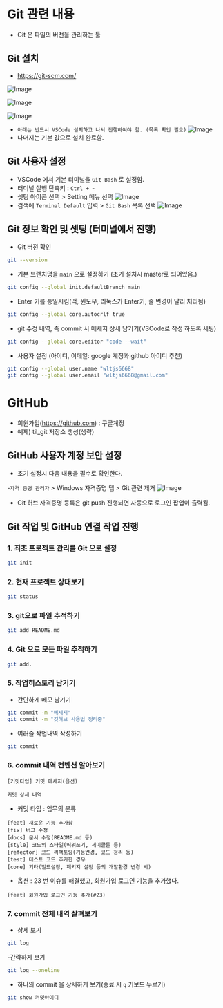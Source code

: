 # Git 관련 내용

- Git 은 파일의 버전을 관리하는 툴

## Git 설치

- https://git-scm.com/

![Image](https://github.com/user-attachments/assets/b696af00-17ca-454f-a091-935f4e912fd9)

![Image](https://github.com/user-attachments/assets/01d77df8-7fe0-4445-9c6f-fd89772725c8)

![Image](https://github.com/user-attachments/assets/572593d3-850b-4c0d-b603-c6a8836a6b8f)

- `아래는 반드시 VSCode 설치하고 나서 진행하여야 함. (목록 확인 필요)`
  ![Image](https://github.com/user-attachments/assets/8595c122-2615-47b9-bdf5-a8397923f525)
- 나머지는 기본 값으로 설치 완료함.

## Git 사용자 설정

- VSCode 에서 기본 터미널을 `Git Bash` 로 설정함.
- 터미널 실행 단축키 : `Ctrl + ~`
- 셋팅 아이콘 선택 > Setting 메뉴 선택
  ![Image](https://github.com/user-attachments/assets/db75dc81-2a39-471f-8d21-0737c7f7e9af)
- 검색에 `Terminal Default` 입력 > `Git Bash` 목록 선택
  ![Image](https://github.com/user-attachments/assets/fc81c5e2-8d81-4c8d-98f9-69138c1af66a)

## Git 정보 확인 및 셋팅 (터미널에서 진행)

- Git 버전 확인

```bash
git --version
```

- 기본 브랜치명을 `main` 으로 설정하기 (초기 설치시 master로 되어있음.)

```bash
git config --global init.defaultBranch main
```

- Enter 키를 통일시킴(맥, 윈도우, 리눅스가 Enter키, 줄 변경이 달리 처리됨)

```bash
git config --global core.autocrlf true
```

- git 수정 내역, 즉 commit 시 메세지 상세 남기기(VSCode로 작성 하도록 세팅)

```bash
git config --global core.editor "code --wait"
```

- 사용자 설정 (아이디, 이메일: google 계정과 github 아이디 추천)

```bash
git config --global user.name "wltjs6668"
git config --global user.email "wltjs6668@gmail.com"
```

# GitHub

- 회원가입(https://github.com) : 구글계정
- 예제) til_git 저장소 생성(생략)

## GitHub 사용자 계정 보안 설정

- 초기 설정시 다음 내용을 필수로 확인한다.

-`자격 증명 관리자` > Windows 자격증명 탭 > Git 관련 제거
![Image](https://github.com/user-attachments/assets/30fc1212-6d5c-44dd-aa3a-653855f9beae)

- Git 허브 자격증명 등록은 git push 진행되면 자동으로 로그인 팝업이 출력됨.

## Git 작업 및 GitHub 연결 작업 진행

### 1. 최초 프로젝트 관리를 Git 으로 설정

```bash
git init
```

### 2. 현재 프로젝트 상태보기

```bash
git status
```

### 3. git으로 파일 추적하기

```bash
git add README.md
```

### 4. Git 으로 모든 파일 추적하기

```bash
git add.
```

### 5. 작업히스토리 남기기

- 간단하게 메모 남기기

```bash
git commit -m "메세지"
git commit -m "깃허브 사용법 정리중"
```

- 여러줄 작업내역 작성하기

```bash
git commit
```

### 6. commit 내역 컨벤션 알아보기

```
[커밋타입] 커밋 메세지(옵션)

커밋 상세 내역

```

- 커밋 타입 : 업무의 분류

```
[feat] 새로운 기능 추가함
[fix] 버그 수정
[docs] 문서 수정(README.md 등)
[style] 코드의 스타일(띄워쓰기, 세미콜론 등)
[refector] 코드 리팩토링(기능변경, 코드 정리 등)
[test] 테스트 코드 추가한 경우
[core] 기타(빌드설정, 패키지 설정 등의 개발환경 변경 시)
```

- 옵션 : 23 번 이슈를 해결했고, 회원가입 로그인 기능을 추가했다.

```
[feat] 회원가입 로그인 기능 추가(#23)
```

### 7. commit 전체 내역 살펴보기

- 상세 보기

```bash
git log
```

-간략하게 보기

```bash
git log --oneline
```

- 하나의 commit 을 상세하게 보기(종료 시 `q` 키보드 누르기)

```bash
git show 커밋아이디
```
